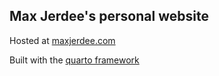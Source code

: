## Max Jerdee's personal website

Hosted at [maxjerdee.com](https://www.maxjerdee.com/)

Built with the [quarto framework](https://quarto.org/)